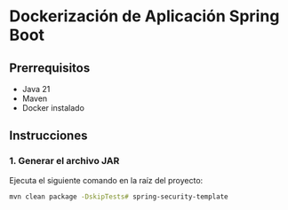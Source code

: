 # Dockerización de Aplicación Spring Boot

## Prerrequisitos
- Java 21
- Maven
- Docker instalado

## Instrucciones

### 1. Generar el archivo JAR
Ejecuta el siguiente comando en la raíz del proyecto:

```bash
mvn clean package -DskipTests# spring-security-template

